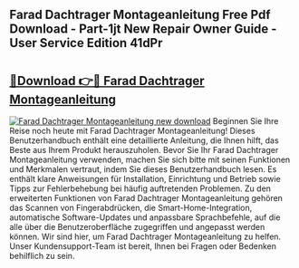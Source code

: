 ## Farad Dachtrager Montageanleitung Free Pdf Download - Part-1jt New Repair Owner Guide - User Service Edition 41dPr

# <h2><a href="http://df8jy9.blite.top/?on=Farad+Dachtrager+Montageanleitung">🔗Download 👉🔴 Farad Dachtrager Montageanleitung</a></h2>

[![Farad Dachtrager Montageanleitung new download](https://i.imgur.com/lujVjoI.png)](http://df8jy9.blite.top/?on=Farad+Dachtrager+Montageanleitung)
Beginnen Sie Ihre Reise noch heute mit Farad Dachtrager Montageanleitung! Dieses Benutzerhandbuch enthält eine detaillierte Anleitung, die Ihnen hilft, das Beste aus Ihrem Produkt herauszuholen. Bevor Sie Ihr Farad Dachtrager Montageanleitung verwenden, machen Sie sich bitte mit seinen Funktionen und Merkmalen vertraut, indem Sie dieses Benutzerhandbuch lesen. Es enthält klare Anweisungen für Installation, Einrichtung und Betrieb sowie Tipps zur Fehlerbehebung bei häufig auftretenden Problemen. Zu den erweiterten Funktionen von Farad Dachtrager Montageanleitung gehören das Scannen von Fingerabdrücken, die Smart-Home-Integration, automatische Software-Updates und anpassbare Sprachbefehle, auf die alle über die Benutzeroberfläche zugegriffen und angepasst werden können. Wir sind hier, um Farad Dachtrager Montageanleitung zu helfen. Unser Kundensupport-Team ist bereit, Ihnen bei Fragen oder Bedenken behilflich zu sein.
